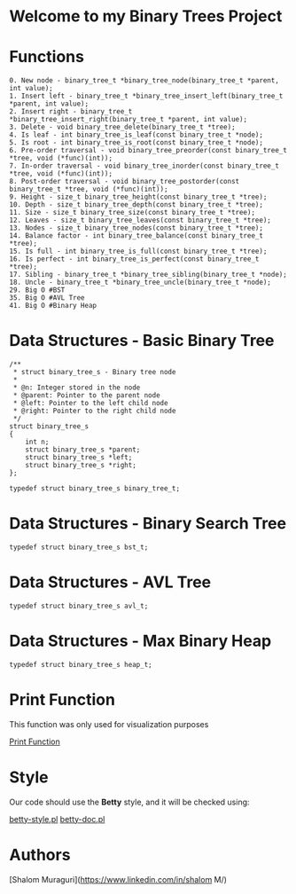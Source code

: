 # Welcome to my Binary Trees Project

# Functions

``````
0. New node - binary_tree_t *binary_tree_node(binary_tree_t *parent, int value);
1. Insert left - binary_tree_t *binary_tree_insert_left(binary_tree_t *parent, int value);
2. Insert right - binary_tree_t *binary_tree_insert_right(binary_tree_t *parent, int value);
3. Delete - void binary_tree_delete(binary_tree_t *tree);
4. Is leaf - int binary_tree_is_leaf(const binary_tree_t *node);
5. Is root - int binary_tree_is_root(const binary_tree_t *node);
6. Pre-order traversal - void binary_tree_preorder(const binary_tree_t *tree, void (*func)(int));
7. In-order traversal - void binary_tree_inorder(const binary_tree_t *tree, void (*func)(int));
8. Post-order traversal - void binary_tree_postorder(const binary_tree_t *tree, void (*func)(int));
9. Height - size_t binary_tree_height(const binary_tree_t *tree);
10. Depth - size_t binary_tree_depth(const binary_tree_t *tree);
11. Size - size_t binary_tree_size(const binary_tree_t *tree);
12. Leaves - size_t binary_tree_leaves(const binary_tree_t *tree);
13. Nodes - size_t binary_tree_nodes(const binary_tree_t *tree);
14. Balance factor - int binary_tree_balance(const binary_tree_t *tree);
15. Is full - int binary_tree_is_full(const binary_tree_t *tree);
16. Is perfect - int binary_tree_is_perfect(const binary_tree_t *tree);
17. Sibling - binary_tree_t *binary_tree_sibling(binary_tree_t *node);
18. Uncle - binary_tree_t *binary_tree_uncle(binary_tree_t *node);
29. Big O #BST
35. Big O #AVL Tree
41. Big O #Binary Heap
``````

# Data Structures - Basic Binary Tree

``````
/**
 * struct binary_tree_s - Binary tree node
 *
 * @n: Integer stored in the node
 * @parent: Pointer to the parent node
 * @left: Pointer to the left child node
 * @right: Pointer to the right child node
 */
struct binary_tree_s
{
    int n;
    struct binary_tree_s *parent;
    struct binary_tree_s *left;
    struct binary_tree_s *right;
};

typedef struct binary_tree_s binary_tree_t;
``````

# Data Structures - Binary Search Tree
``````
typedef struct binary_tree_s bst_t;
``````

# Data Structures - AVL Tree
``````
typedef struct binary_tree_s avl_t;
``````

# Data Structures - Max Binary Heap
``````
typedef struct binary_tree_s heap_t;
``````

# Print Function
This function was only used for visualization purposes

[Print Function](https://github.com/holbertonschool/0x1C.c)


# Style
Our code should use the **Betty** style, and it will be checked using:

[betty-style.pl](https://github.com/holbertonschool/Betty/blob/master/betty-style.pl "betty-style.pl")
[betty-doc.pl](https://github.com/holbertonschool/Betty/blob/master/betty-doc.pl "betty-doc.pl")

# Authors
[Shalom Muraguri](https://www.linkedin.com/in/shalom M/)
